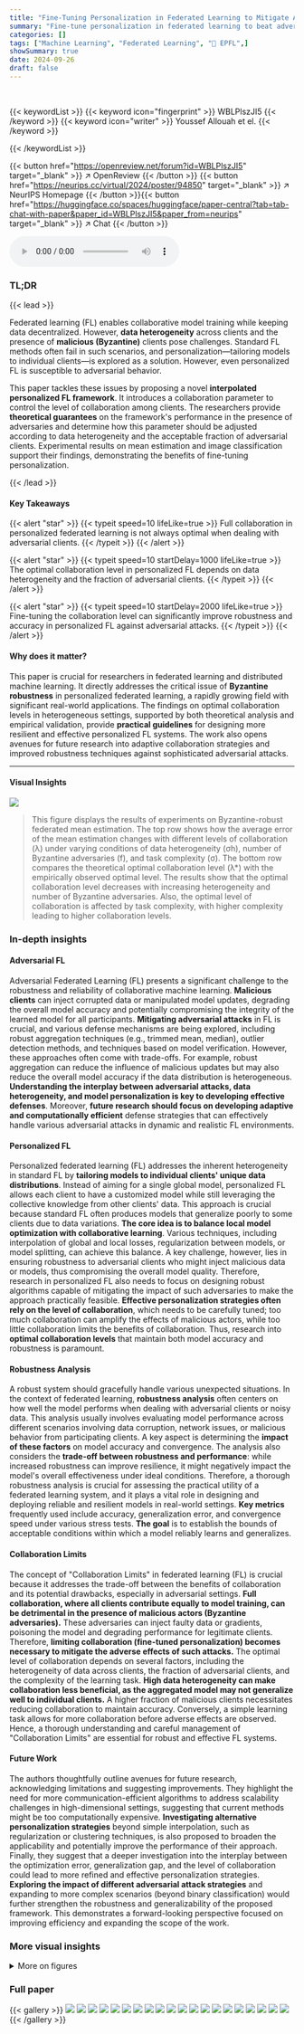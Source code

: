 ```yaml
---
title: "Fine-Tuning Personalization in Federated Learning to Mitigate Adversarial Clients"
summary: "Fine-tune personalization in federated learning to beat adversarial clients; collaboration level depends on data heterogeneity and adversary fraction."
categories: []
tags: ["Machine Learning", "Federated Learning", "🏢 EPFL",]
showSummary: true
date: 2024-09-26
draft: false
---
```


<br>

{{< keywordList >}}
{{< keyword icon="fingerprint" >}} WBLPlszJI5 {{< /keyword >}}
{{< keyword icon="writer" >}} Youssef Allouah et el. {{< /keyword >}}
 
{{< /keywordList >}}

{{< button href="https://openreview.net/forum?id=WBLPlszJI5" target="_blank" >}}
↗ OpenReview
{{< /button >}}
{{< button href="https://neurips.cc/virtual/2024/poster/94850" target="_blank" >}}
↗ NeurIPS Homepage
{{< /button >}}{{< button href="https://huggingface.co/spaces/huggingface/paper-central?tab=tab-chat-with-paper&paper_id=WBLPlszJI5&paper_from=neurips" target="_blank" >}}
↗ Chat
{{< /button >}}



<audio controls>
    <source src="https://ai-paper-reviewer.com/WBLPlszJI5/podcast.wav" type="audio/wav">
    Your browser does not support the audio element.
</audio>


### TL;DR


{{< lead >}}

Federated learning (FL) enables collaborative model training while keeping data decentralized.  However, **data heterogeneity** across clients and the presence of **malicious (Byzantine)** clients pose challenges.  Standard FL methods often fail in such scenarios, and personalization—tailoring models to individual clients—is explored as a solution.  However, even personalized FL is susceptible to adversarial behavior. 

This paper tackles these issues by proposing a novel **interpolated personalized FL framework**.  It introduces a collaboration parameter to control the level of collaboration among clients. The researchers provide **theoretical guarantees** on the framework's performance in the presence of adversaries and determine how this parameter should be adjusted according to data heterogeneity and the acceptable fraction of adversarial clients.  Experimental results on mean estimation and image classification support their findings, demonstrating the benefits of fine-tuning personalization.

{{< /lead >}}


#### Key Takeaways

{{< alert "star" >}}
{{< typeit speed=10 lifeLike=true >}} Full collaboration in personalized federated learning is not always optimal when dealing with adversarial clients. {{< /typeit >}}
{{< /alert >}}

{{< alert "star" >}}
{{< typeit speed=10 startDelay=1000 lifeLike=true >}} The optimal collaboration level in personalized FL depends on data heterogeneity and the fraction of adversarial clients. {{< /typeit >}}
{{< /alert >}}

{{< alert "star" >}}
{{< typeit speed=10 startDelay=2000 lifeLike=true >}} Fine-tuning the collaboration level can significantly improve robustness and accuracy in personalized FL against adversarial attacks. {{< /typeit >}}
{{< /alert >}}

#### Why does it matter?
This paper is crucial for researchers in federated learning and distributed machine learning.  It directly addresses the critical issue of **Byzantine robustness** in personalized federated learning, a rapidly growing field with significant real-world applications. The findings on optimal collaboration levels in heterogeneous settings, supported by both theoretical analysis and empirical validation, provide **practical guidelines** for designing more resilient and effective personalized FL systems. The work also opens avenues for future research into adaptive collaboration strategies and improved robustness techniques against sophisticated adversarial attacks.

------
#### Visual Insights



![](https://ai-paper-reviewer.com/WBLPlszJI5/figures_4_1.jpg)

> This figure displays the results of experiments on Byzantine-robust federated mean estimation. The top row shows how the average error of the mean estimation changes with different levels of collaboration (λ) under varying conditions of data heterogeneity (σh), number of Byzantine adversaries (f), and task complexity (σ). The bottom row compares the theoretical optimal collaboration level (λ*) with the empirically observed optimal level. The results show that the optimal collaboration level decreases with increasing heterogeneity and number of Byzantine adversaries. Also, the optimal level of collaboration is affected by task complexity, with higher complexity leading to higher collaboration levels.







### In-depth insights


#### Adversarial FL
Adversarial Federated Learning (FL) presents a significant challenge to the robustness and reliability of collaborative machine learning.  **Malicious clients** can inject corrupted data or manipulated model updates, degrading the overall model accuracy and potentially compromising the integrity of the learned model for all participants.  **Mitigating adversarial attacks** in FL is crucial, and various defense mechanisms are being explored, including robust aggregation techniques (e.g., trimmed mean, median), outlier detection methods, and techniques based on model verification.  However, these approaches often come with trade-offs. For example, robust aggregation can reduce the influence of malicious updates but may also reduce the overall model accuracy if the data distribution is heterogeneous.  **Understanding the interplay between adversarial attacks, data heterogeneity, and model personalization is key to developing effective defenses**.  Moreover, **future research should focus on developing adaptive and computationally efficient** defense strategies that can effectively handle various adversarial attacks in dynamic and realistic FL environments.

#### Personalized FL
Personalized federated learning (FL) addresses the inherent heterogeneity in standard FL by **tailoring models to individual clients' unique data distributions**.  Instead of aiming for a single global model, personalized FL allows each client to have a customized model while still leveraging the collective knowledge from other clients' data. This approach is crucial because standard FL often produces models that generalize poorly to some clients due to data variations.  **The core idea is to balance local model optimization with collaborative learning**.  Various techniques, including interpolation of global and local losses, regularization between models, or model splitting, can achieve this balance. A key challenge, however, lies in ensuring robustness to adversarial clients who might inject malicious data or models, thus compromising the overall model quality. Therefore, research in personalized FL also needs to focus on designing robust algorithms capable of mitigating the impact of such adversaries to make the approach practically feasible. **Effective personalization strategies often rely on the level of collaboration**, which needs to be carefully tuned; too much collaboration can amplify the effects of malicious actors, while too little collaboration limits the benefits of collaboration.   Thus,  research into **optimal collaboration levels** that maintain both model accuracy and robustness is paramount.

#### Robustness Analysis
A robust system should gracefully handle various unexpected situations.  In the context of federated learning, **robustness analysis** often centers on how well the model performs when dealing with adversarial clients or noisy data.  This analysis usually involves evaluating model performance across different scenarios involving data corruption, network issues, or malicious behavior from participating clients.  A key aspect is determining the **impact of these factors** on model accuracy and convergence.  The analysis also considers the **trade-off between robustness and performance**:  while increased robustness can improve resilience, it might negatively impact the model's overall effectiveness under ideal conditions.  Therefore, a thorough robustness analysis is crucial for assessing the practical utility of a federated learning system, and it plays a vital role in designing and deploying reliable and resilient models in real-world settings.  **Key metrics** frequently used include accuracy, generalization error, and convergence speed under various stress tests.  **The goal** is to establish the bounds of acceptable conditions within which a model reliably learns and generalizes.

#### Collaboration Limits
The concept of "Collaboration Limits" in federated learning (FL) is crucial because it addresses the trade-off between the benefits of collaboration and its potential drawbacks, especially in adversarial settings.  **Full collaboration, where all clients contribute equally to model training, can be detrimental in the presence of malicious actors (Byzantine adversaries).** These adversaries can inject faulty data or gradients, poisoning the model and degrading performance for legitimate clients.  Therefore, **limiting collaboration (fine-tuned personalization) becomes necessary to mitigate the adverse effects of such attacks.** The optimal level of collaboration depends on several factors, including the heterogeneity of data across clients, the fraction of adversarial clients, and the complexity of the learning task. **High data heterogeneity can make collaboration less beneficial, as the aggregated model may not generalize well to individual clients.**  A higher fraction of malicious clients necessitates reducing collaboration to maintain accuracy. Conversely, a simple learning task allows for more collaboration before adverse effects are observed.  Hence, a thorough understanding and careful management of "Collaboration Limits" are essential for robust and effective FL systems.

#### Future Work
The authors thoughtfully outline avenues for future research, acknowledging limitations and suggesting improvements.  They highlight the need for more communication-efficient algorithms to address scalability challenges in high-dimensional settings, suggesting that current methods might be too computationally expensive.  **Investigating alternative personalization strategies** beyond simple interpolation, such as regularization or clustering techniques, is also proposed to broaden the applicability and potentially improve the performance of their approach.  Finally, they suggest that a deeper investigation into the interplay between the optimization error, generalization gap, and the level of collaboration could lead to more refined and effective personalization strategies. **Exploring the impact of different adversarial attack strategies** and expanding to more complex scenarios (beyond binary classification) would further strengthen the robustness and generalizability of the proposed framework. This demonstrates a forward-looking perspective focused on improving efficiency and expanding the scope of the work.


### More visual insights

<details>
<summary>More on figures
</summary>


![](https://ai-paper-reviewer.com/WBLPlszJI5/figures_7_1.jpg)

> This figure shows the impact of data heterogeneity, the number of Byzantine adversaries, and task complexity on the performance of the federated mean estimation algorithm. The top row displays the average error for different collaboration levels (λ) under varying conditions.  The bottom row compares the theoretical optimal collaboration level (λ*) with the empirically observed optimal level. The results illustrate how the optimal level of collaboration depends on these factors.


![](https://ai-paper-reviewer.com/WBLPlszJI5/figures_19_1.jpg)

> This figure analyzes the impact of adversarial clients and data heterogeneity on the performance of the proposed personalized federated learning algorithm for two datasets: Phishing and MNIST. The top row shows results for the Phishing dataset using logistic regression, while the bottom row presents results for the MNIST dataset using a convolutional neural network.  Each row displays test accuracy on local datasets for various collaboration levels (λ), with different numbers of adversarial clients (f) and levels of heterogeneity (α).  The α = ∞ case represents a homogeneous setting (no heterogeneity). The figure demonstrates how the optimal collaboration level changes depending on the adversarial fraction and heterogeneity, highlighting situations where full collaboration is not optimal.


![](https://ai-paper-reviewer.com/WBLPlszJI5/figures_20_1.jpg)

> This figure shows the impact of both the fraction of Byzantine adversaries and the level of heterogeneity on the test accuracy for the binary MNIST dataset using logistic regression.  The x-axis represents the collaboration level (λ), while the y-axis shows the test accuracy. Different lines represent different fractions of Byzantine clients (f). The subfigures (a) and (b) correspond to different levels of heterogeneity (α).  The results show that the optimal collaboration level depends on both the number of adversarial clients and heterogeneity, and that in some cases, not collaborating at all is better than full collaboration.


![](https://ai-paper-reviewer.com/WBLPlszJI5/figures_20_2.jpg)

> This figure compares the performance of local learning and robust federated learning on a phishing dataset for different numbers of Byzantine (adversarial) clients.  The x-axis shows the number of Byzantine clients, and the y-axis represents the test accuracy. Three different local dataset sizes (m=16, 32, 48) are shown.  The figure demonstrates that as the amount of local data increases, the point at which local learning outperforms robust federated learning shifts towards fewer Byzantine clients. This highlights the importance of local data size in mitigating the negative effects of adversarial clients in federated learning scenarios.


![](https://ai-paper-reviewer.com/WBLPlszJI5/figures_20_3.jpg)

> The figure displays the impact of different factors (adversarial fraction, heterogeneity, and local sample size) on the test accuracy of two datasets: Phishing and MNIST. The top row shows the results for the Phishing dataset using logistic regression with 20 clients and a heterogeneity parameter α of 3. The bottom row shows the results for the MNIST dataset using a Convolutional Neural Network with 20 clients and a heterogeneity parameter α of ∞ (homogeneous setting). Each subfigure presents the test accuracy against the collaboration parameter λ for various levels of adversarial clients (f).


![](https://ai-paper-reviewer.com/WBLPlszJI5/figures_21_1.jpg)

> This figure shows the results of experiments conducted on a phishing dataset using logistic regression.  The experiments vary the number of adversarial clients (f), the size of the local dataset (m), and the level of data heterogeneity (α). The top row shows results for α = 3, while the bottom row shows results for α = 10.  Each subplot displays the test accuracy on the local dataset as a function of the collaboration level (λ) for different values of f and m. The results illustrate how the optimal collaboration level and the impact of adversarial clients change depending on dataset size and heterogeneity.


</details>






### Full paper

{{< gallery >}}
<img src="https://ai-paper-reviewer.com/WBLPlszJI5/1.png" class="grid-w50 md:grid-w33 xl:grid-w25" />
<img src="https://ai-paper-reviewer.com/WBLPlszJI5/2.png" class="grid-w50 md:grid-w33 xl:grid-w25" />
<img src="https://ai-paper-reviewer.com/WBLPlszJI5/3.png" class="grid-w50 md:grid-w33 xl:grid-w25" />
<img src="https://ai-paper-reviewer.com/WBLPlszJI5/4.png" class="grid-w50 md:grid-w33 xl:grid-w25" />
<img src="https://ai-paper-reviewer.com/WBLPlszJI5/5.png" class="grid-w50 md:grid-w33 xl:grid-w25" />
<img src="https://ai-paper-reviewer.com/WBLPlszJI5/6.png" class="grid-w50 md:grid-w33 xl:grid-w25" />
<img src="https://ai-paper-reviewer.com/WBLPlszJI5/7.png" class="grid-w50 md:grid-w33 xl:grid-w25" />
<img src="https://ai-paper-reviewer.com/WBLPlszJI5/8.png" class="grid-w50 md:grid-w33 xl:grid-w25" />
<img src="https://ai-paper-reviewer.com/WBLPlszJI5/9.png" class="grid-w50 md:grid-w33 xl:grid-w25" />
<img src="https://ai-paper-reviewer.com/WBLPlszJI5/10.png" class="grid-w50 md:grid-w33 xl:grid-w25" />
<img src="https://ai-paper-reviewer.com/WBLPlszJI5/11.png" class="grid-w50 md:grid-w33 xl:grid-w25" />
<img src="https://ai-paper-reviewer.com/WBLPlszJI5/12.png" class="grid-w50 md:grid-w33 xl:grid-w25" />
<img src="https://ai-paper-reviewer.com/WBLPlszJI5/13.png" class="grid-w50 md:grid-w33 xl:grid-w25" />
<img src="https://ai-paper-reviewer.com/WBLPlszJI5/14.png" class="grid-w50 md:grid-w33 xl:grid-w25" />
<img src="https://ai-paper-reviewer.com/WBLPlszJI5/15.png" class="grid-w50 md:grid-w33 xl:grid-w25" />
<img src="https://ai-paper-reviewer.com/WBLPlszJI5/16.png" class="grid-w50 md:grid-w33 xl:grid-w25" />
<img src="https://ai-paper-reviewer.com/WBLPlszJI5/17.png" class="grid-w50 md:grid-w33 xl:grid-w25" />
<img src="https://ai-paper-reviewer.com/WBLPlszJI5/18.png" class="grid-w50 md:grid-w33 xl:grid-w25" />
<img src="https://ai-paper-reviewer.com/WBLPlszJI5/19.png" class="grid-w50 md:grid-w33 xl:grid-w25" />
<img src="https://ai-paper-reviewer.com/WBLPlszJI5/20.png" class="grid-w50 md:grid-w33 xl:grid-w25" />
{{< /gallery >}}